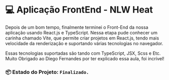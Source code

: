 # :computer: Aplicação FrontEnd - NLW Heat

Depois de um bom tempo, finalmente terminei o Front-End da nossa aplicação usando React.js e TypeScript. Nessa etapa pude conhecer um carinha chamado Vite, que permite criar projetos em React.js, tendo mais velocidade da renderização e suportando várias tecnologias no navegador.

Essas tecnologias suportadas são tando com TypeScript, JSX, Scss e Etc. Muito Obrigado ao Diego Fernandes por ter explicado essa aula, foi incrível!

### :package: **Estado do Projeto:** `Finalizado.`